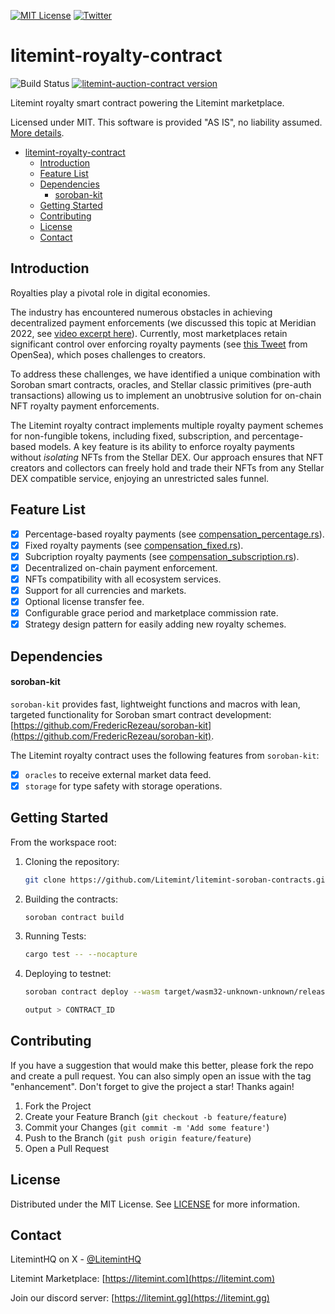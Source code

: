 [![MIT License][license-shield]][license-url]
[![Twitter][twitter-shield]][twitter-url]

# litemint-royalty-contract
![Build Status](https://github.com/litemint/litemint-soroban-contracts/actions/workflows/rust.yml/badge.svg)
[![litemint-auction-contract version](https://img.shields.io/crates/v/litemint-royalty-contract.svg)](https://crates.io/crates/litemint-royalty-contract)

Litemint royalty smart contract powering the Litemint marketplace.

Licensed under MIT. This software is provided "AS IS", no liability assumed. [More details](LICENSE).

- [litemint-royalty-contract](#litemint-royalty-contract)
  - [Introduction](#introduction)
  - [Feature List](#feature-list)
  - [Dependencies](#dependencies)
      - [soroban-kit](#soroban-kit)
  - [Getting Started](#getting-started)
  - [Contributing](#contributing)
  - [License](#license)
  - [Contact](#contact)

## Introduction

Royalties play a pivotal role in digital economies.

The industry has encountered numerous obstacles in achieving decentralized payment enforcements (we discussed this topic at Meridian 2022, see [video excerpt here](https://twitter.com/LitemintHQ/status/1581565573112401925)). Currently, most marketplaces retain significant control over enforcing royalty payments (see [this Tweet](https://twitter.com/opensea/status/1626682043655507969) from OpenSea), which poses challenges to creators.

To address these challenges, we have identified a unique combination with Soroban smart contracts, oracles, and Stellar classic primitives (pre-auth transactions) allowing us to implement an unobtrusive solution for on-chain NFT royalty payment enforcements.

The Litemint royalty contract implements multiple royalty payment schemes for non-fungible tokens, including fixed, subscription, and percentage-based models. A key feature is its ability to enforce royalty payments without *isolating* NFTs from the Stellar DEX. Our approach ensures that NFT creators and collectors can freely hold and trade their NFTs from any Stellar DEX compatible service, enjoying an unrestricted sales funnel. 

## Feature List

- [X] Percentage-based royalty payments (see [compensation_percentage.rs](https://github.com/litemint/litemint-soroban-contracts/src/agreement/compensation_percentage.rs)).
- [X] Fixed royalty payments (see [compensation_fixed.rs](https://github.com/litemint/litemint-soroban-contracts/src/agreement/compensation_fixed.rs)).
- [X] Subcription royalty payments (see [compensation_subscription.rs](https://github.com/litemint/litemint-soroban-contracts/src/agreement/compensation_subscription.rs)).
- [X] Decentralized on-chain payment enforcement.
- [X] NFTs compatibility with all ecosystem services.
- [X] Support for all currencies and markets.
- [X] Optional license transfer fee.
- [X] Configurable grace period and marketplace commission rate.
- [X] Strategy design pattern for easily adding new royalty schemes.

## Dependencies

#### soroban-kit
  
  `soroban-kit` provides fast, lightweight functions and macros with lean, targeted functionality for Soroban smart contract development:
  [https://github.com/FredericRezeau/soroban-kit](https://github.com/FredericRezeau/soroban-kit).

  The Litemint royalty contract uses the following features from `soroban-kit`:
  - [X] `oracles` to receive external market data feed.
  - [X] `storage` for type safety with storage operations.

## Getting Started

From the workspace root:

1. Cloning the repository:
   ```sh
   git clone https://github.com/Litemint/litemint-soroban-contracts.git
   ```
2. Building the contracts:
   ```sh
   soroban contract build
   ```
3. Running Tests:
   ```sh
   cargo test -- --nocapture
   ```
4. Deploying to testnet:
   ```sh
   soroban contract deploy --wasm target/wasm32-unknown-unknown/release/litemint_auction_contract.wasm --source ACCOUNT --rpc-url https://soroban-testnet.stellar.org:443 --network-passphrase "Test SDF Network ; September 2015"
   ```
   ```sh
   output > CONTRACT_ID
   ```

## Contributing

If you have a suggestion that would make this better, please fork the repo and create a pull request. You can also simply open an issue with the tag "enhancement".
Don't forget to give the project a star! Thanks again!

1. Fork the Project
2. Create your Feature Branch (`git checkout -b feature/feature`)
3. Commit your Changes (`git commit -m 'Add some feature'`)
4. Push to the Branch (`git push origin feature/feature`)
5. Open a Pull Request

## License

Distributed under the MIT License. See [LICENSE](LICENSE) for more information.

## Contact

LitemintHQ on X - [@LitemintHQ](https://twitter.com/LitemintHQ)

Litemint Marketplace: [https://litemint.com](https://litemint.com)

Join our discord server: [https://litemint.gg](https://litemint.gg)

[license-shield]: https://img.shields.io/github/license/litemint/litemint-soroban-contracts.svg?style=for-the-badge
[license-url]: https://github.com/litemint/litemint-soroban-contracts/blob/master/LICENSE
[twitter-shield]: https://img.shields.io/badge/-Twitter-black.svg?style=for-the-badge&logo=twitter&colorB=555
[twitter-url]: https://x.com/liteminthq

[rust-shield]: https://img.shields.io/badge/Rust-000000?style=flat-square&logo=Rust&logoColor=white
[rust-url]: https://www.rust-lang.org
